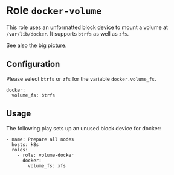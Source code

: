 # Role `docker-volume`

This role uses an unformatted block device to mount a volume at `/var/lib/docker`. It supports `btrfs` as well as `zfs`.

See also the big [picture](../../docs/roles.md).

## Configuration

Please select `btrfs` or `zfs` for the variable `docker.volume_fs`.

```ansible
docker:
  volume_fs: btrfs
```

## Usage

The following play sets up an unused block device for docker:

```ansible
- name: Prepare all nodes
  hosts: k8s
  roles:
    - role: volume-docker
      docker:
        volume_fs: xfs
```
